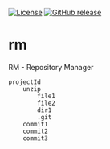 [![License](https://img.shields.io/badge/License-Apache%202.0-blue.svg)](https://opensource.org/licenses/Apache-2.0) [![GitHub release](https://img.shields.io/github/release/Naereen/StrapDown.js.svg)](https://GitHub.com/iantal/rm/releases/latest)

# rm
RM - Repository Manager

```
projectId
    unzip
        file1
        file2
        dir1
        .git
    commit1
    commit2
    commit3
``` 
